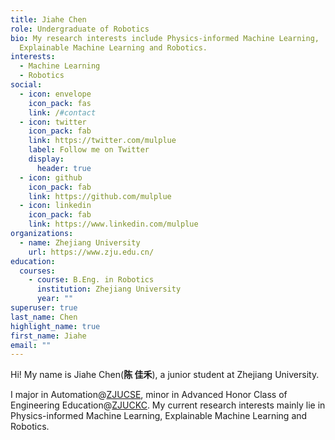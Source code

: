 ```yaml
---
title: Jiahe Chen
role: Undergraduate of Robotics
bio: My research interests include Physics-informed Machine Learning,
  Explainable Machine Learning and Robotics.
interests:
  - Machine Learning
  - Robotics
social:
  - icon: envelope
    icon_pack: fas
    link: /#contact
  - icon: twitter
    icon_pack: fab
    link: https://twitter.com/mulplue
    label: Follow me on Twitter
    display:
      header: true
  - icon: github
    icon_pack: fab
    link: https://github.com/mulplue
  - icon: linkedin
    icon_pack: fab
    link: https://www.linkedin.com/mulplue
organizations:
  - name: Zhejiang University
    url: https://www.zju.edu.cn/
education:
  courses:
    - course: B.Eng. in Robotics
      institution: Zhejiang University
      year: ""
superuser: true
last_name: Chen
highlight_name: true
first_name: Jiahe
email: ""
---
```

Hi! My name is Jiahe Chen(**陈 佳禾**), a junior student at Zhejiang University.

I major in Automation@[ZJUCSE](http://cse.zju.edu.cn), minor in Advanced Honor Class of Engineering Education@[ZJUCKC](http://ckc.zju.edu.cn/ckcen/). My current research interests mainly lie in Physics-informed Machine Learning, Explainable Machine Learning and Robotics. 

<!-- {{< icon name="download" pack="fas" >}} Download my {{< staticref "uploads/demo_resume.pdf" "newtab" >}}resumé{{< /staticref >}}. -->